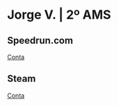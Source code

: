 # Jorge V. | 2º AMS

## Speedrun.com
[Conta](https://www.speedrun.com/pt-BR/users/MikahIsAshamed)

## Steam
[Conta](https://steamcommunity.com/id/rhyperiorforou)